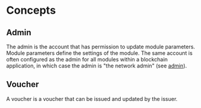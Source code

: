 # Concepts

## Admin

The admin is the account that has permission to update module parameters. Module parameters define the settings of the module. The same account is often configured as the admin for all modules within a blockchain application, in which case the admin is "the network admin" (see [admin](../admin/01_concepts.html#admin)).

## Voucher

A voucher is a voucher that can be issued and updated by the issuer.
